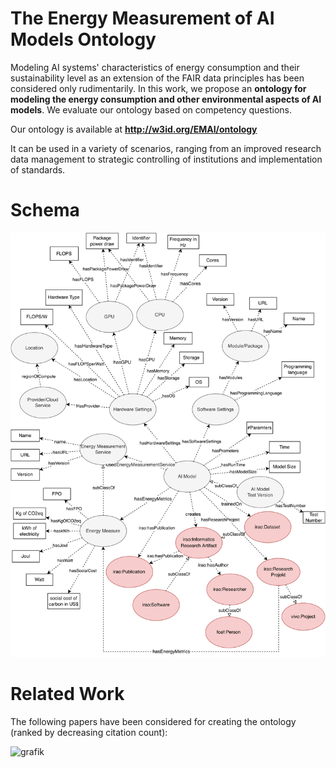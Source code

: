 # The Energy Measurement of AI Models Ontology
Modeling AI systems' characteristics of energy consumption and their sustainability level as an extension of the FAIR data principles has been considered only rudimentarily. In this work, we propose an **ontology for modeling the energy consumption and other environmental aspects of AI models**. We evaluate our ontology based on competency questions.

Our ontology is available at **http://w3id.org/EMAI/ontology**

It can be used in a variety of scenarios, ranging from an improved research data management to strategic controlling of institutions and implementation of standards.

# Schema
![grafik](Green-AI-Ontology-Schema.png)

# Related Work
The following papers have been considered for creating the ontology (ranked by decreasing citation count):

![grafik](https://user-images.githubusercontent.com/5419543/156885466-1be3b3c5-750d-4a91-9265-29e8c577d2e1.png)
